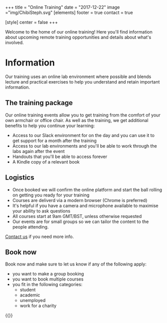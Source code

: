 +++
title = "Online Training"
date = "2017-12-22"
image ="img/ChibiSteph.svg"
[elements]
  footer = true
  contact = true

[style]
  center = false
+++


Welcome to the home of our online training! Here you'll find information about upcoming remote training opportunities and details about what's involved.

<!-- # Upcoming courses

## Courses at a glance
- October 29th - 30th: [Bots & Cognitive Services](../../courses/bots-cognitive-services)
- October 31st - November 1st: [Analysing big data with Microsoft ML Server](../../courses/analysing-big-data-with-microsoft-ml-server) 
- November 5th - 6th: [Cosmos DB](../../courses/azure-cosmosdb)

{{<btn href="//itsalocke.com/#contact" msg="Book">}}




## Analysing big data with Microsoft ML Server
Get to grips with using Microsoft ML Server to make your R code run over large datasets and getting your R code into production quickly.

- Dates: October 31st and November 1st
- Instructor: Dave Parr
- Price: ~~£600~~ £100 (Beta price)
- More Info: [Analysing big data with Microsoft ML Server](../../courses/analysing-big-data-with-microsoft-ml-server) 


## Bots & Cognitive Services
Expand your organisation's horizons with AI - learn the code you need to implement adaptive bots and add capabilities like custom image detection that were previously out of reach without a big team of data scientists

- Dates: October 29th - 30th
- Instructor: Steph Locke
- Price: ~~£600~~ £100 (Beta price)
- More Info: [Bots & Cognitive Services](../../courses/bots-cognitive-services)


## Cosmos DB Fundamentals
Learn Cosmos DB and get hands-on experience working with the SQL API, JavaScript and .NET Core SDK.

- Dates: November 5th - 6th
- Instructor: Dave Parr
- Price: ~~£600~~ £100 (Beta price) -->


# Information

Our training uses an online lab environment where possible and blends lecture and practical exercises to help you understand and retain important information.

## The training package
Our online training events allow you to get training from the comfort of your own armchair or office chair. As well as the training, we get additional benefits to help you continue your learning:

- Access to our Slack environment for on the day and you can use it to get support for a month after the training
- Access to our lab environments and you'll be able to work through the labs again after the event
- Handouts that you'll be able to access forever
- A Kindle copy of a relevant book

## Logistics
- Once booked we will confirm the online platform and start the ball rolling on getting you ready for your training
- Courses are deliverd via a modern browser (Chrome is preferred)
- It's helpful if you have a camera and microphone available to maximise your ability to ask questions
- All courses start at 9am GMT/BST, unless otherwise requested 
- Our events are for small groups so we can tailor the content to the people attending. 

[Contact us](//itsalocke.com/#contact) if you need more info.

## Book now
Book now and make sure to let us know if any of the following apply:

- you want to make a group booking
- you want to book multiple courses
- you fit in the following categories:
    + student
    + academic
    + unemployed
    + work for a charity


{{<btn href="//itsalocke.com/#contact" msg="Book now">}}

